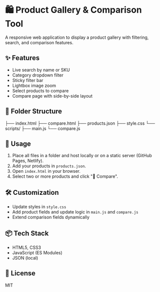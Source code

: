 # 🛍️ Product Gallery & Comparison Tool

A responsive web application to display a product gallery with filtering, search, and comparison features.

## ✨ Features
- Live search by name or SKU
- Category dropdown filter
- Sticky filter bar
- Lightbox image zoom
- Select products to compare
- Compare page with side-by-side layout

## 📁 Folder Structure

├── index.html
├── compare.html
├── products.json
├── style.css
└── scripts/
├── main.js
└── compare.js

## 🚀 Usage
1. Place all files in a folder and host locally or on a static server (GitHub Pages, Netlify).
2. Add your products in `products.json`.
3. Open `index.html` in your browser.
4. Select two or more products and click "🔄 Compare".

## 🛠️ Customization
- Update styles in `style.css`
- Add product fields and update logic in `main.js` and `compare.js`
- Extend comparison fields dynamically

## 📦 Tech Stack
- HTML5, CSS3
- JavaScript (ES Modules)
- JSON (local)

## 📄 License
MIT
